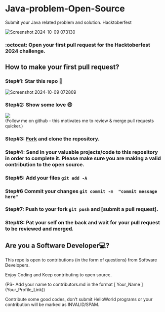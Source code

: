 # Java-problem-Open-Source

Submit your Java related problem and solution.
Hacktoberfest

![Screenshot 2024-10-09 073130](https://github.com/user-attachments/assets/50a9b42a-74bb-45cb-a1b0-73ae8105addc)


### :octocat: Open your first pull request for the Hacktoberfest 2024 challenge.



## How to make your first pull request?

### Step#1: Star this repo 🌟
![Screenshot 2024-10-09 072809](https://github.com/user-attachments/assets/85e701be-a8d8-4550-b109-0f02ae591c8f)

### Step#2: Show some love 😄 
<a href="https://github.com/Ritikraja07" aria-label="Follow @Ritikraja07 on GitHub"><img  src="https://img.shields.io/badge/Follow👉-@Ritikraja07-blue?style=for-the-badge"  />
</a>
<br>
(Follow me on github - this motivates me to review & merge pull requests quicker.) 

### Step#3: [Fork](https://github.com/AkashMarkad/Hacktoberfest-2024/fork) and clone the repository.

### Step#4: Send in your valuable projects/code to this repository in order to complete it. Please make sure you are making a valid contribution to the open source. 
       
### Step#5: Add your files `git add -A`

### Step#6 Commit your changes `git commit -m  "commit message here"`

### Step#7: Push to your fork `git push` and [submit a pull request].
                 
### Step#8: Pat your self on the back and wait for your pull request to be reviewed and merged.

## Are you a Software Developer💻?
This repo is open to contributions (in the form of questions) from Software Developers.

Enjoy Coding and Keep contributing to open source.

(PS- Add your name to contributors.md in the format [ Your_Name ] (Your_Profile_Link))

Contribute some good codes, don't submit HelloWorld programs or your contribution will be marked as INVALID/SPAM.
